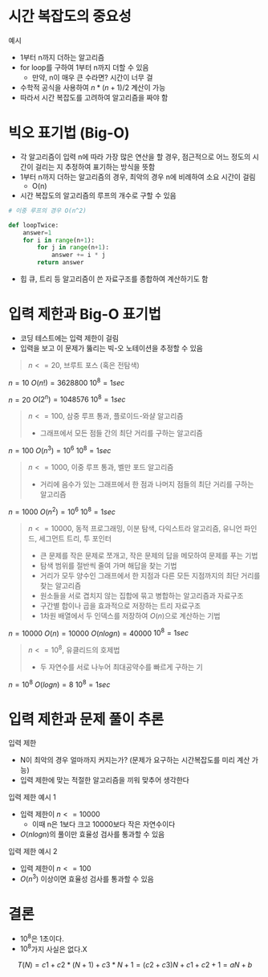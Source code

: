 
# 시간 복잡도의 중요성
예시
- 1부터 n까지 더하는 알고리즘
- for loop를 구하여 1부터 n까지 더할 수 있음
	- 만약, n이 매우 큰 수라면? 시간이 너무 걸
- 수학적 공식을 사용하여 $n * (n+1) / 2$ 계산이 가능
- 따라서 시간 복잡도를 고려하여 알고리즘을 짜야 함

# 빅오 표기법 (Big-O)
- 각 알고리즘이 입력 n에 따라 가장 많은 연산을 할 경우, 점근적으로 어느 정도의 시간이 걸리는 지 추정하여 표기하는 방식을 뜻함
- 1부터 n까지 더하는 알고리즘의 경우, 최악의 경우 n에 비례하여 소요 시간이 걸림
	- O(n)
- 시간 복잡도의 알고리즘의 루프의 개수로 구할 수 있음
```python
# 이중 루프의 경우 O(n^2)

def loopTwice:
	answer=1
	for i in range(n+1):
		for j in range(n+1):
			answer += i * j
		return answer
```
- 힙 큐, 트리 등 알고리즘이 쓴 자료구조를 종합하여 계산하기도 함

# 입력 제한과 Big-O 표기법
- 코딩 테스트에는 입력 제한이 걸림
- 입력을 보고 이 문제가 뚫리는 빅-오 노테이션을 추정할 수 있음

> $n<=20$, 브루트 포스 (혹은 전탐색)

$n = 10$
$O(n!) = 3628800$
$10^8 = 1sec$

$n = 20$
$O(2^n) = 1048576$
$10^8 = 1sec$


> $n<=100$, 삼중 루프 통과, 플로이드-와샬 알고리즘
> - 그래프에서 모든 점들 간의 최단 거리를 구하는 알고리즘

$n = 100$
$O(n^3) = 10^6$
$10^8 = 1sec$

> $n <= 1000$, 이중 루프 통과, 벨만 포드 알고리즘
> - 거리에 음수가 있는 그래프에서 한 점과 나머지 점들의 최단 거리를 구하는 알고리즘

$n = 1000$
$O(n^2) = 10^6$
$10^8 = 1sec$

> $n<= 10000$, 동적 프로그래밍, 이분 탐색, 다익스트라 알고리즘, 유니언 파인드, 세그먼트 트리, 투 포인터
> - 큰 문제를 작은 문제로 쪼개고, 작은 문제의 답을 메모하여 문제를 푸는 기법
> - 탐색 범위를 절반씩 줄여 가며 해답을 찾는 기법
> - 거리가 모두 양수인 그래프에서 한 지점과 다른 모든 지점까지의 최단 거리를 찾는 알고리즘
> - 원소들을 서로 겹치지 않는 집합에 묶고 병합하는 알고리즘과 자료구조
> - 구간별 합이나 곱을 효과적으로 저장하는 트리 자료구조
> - 1차원 배열에서 두 인덱스를 저장하여 $O(n)$으로 계산하는 기법

$n = 10000$
$O(n) = 10000$
$O(nlogn) = 40000$
$10^8 = 1sec$

> $n <= 10^8$, 유클리드의 호제법
> - 두 자연수를 서로 나누어 최대공약수를 빠르게 구하는 기

$n = 10^8$
$O(logn) = 8$
$10^8 = 1sec$

# 입력 제한과 문제 풀이 추론
입력 제한 
- N이 최악의 경우 얼마까지 커지는가? (문제가 요구하는 시간복잡도를 미리 계산 가능)
- 입력 제한에 맞는 적절한 알고리즘을 끼워 맞추어 생각한다

입력 제한 예시 1
- 입력 제한이 $n<= 10000$
	- 이때 n은 1보다 크고 10000보다 작은 자연수이다
- $O(nlogn)$의 풀이만 효율성 검사를 통과할 수 있음

입력 제한 예시 2
- 입력 제한이 $n<= 100$
-  $O(n^3)$ 이상이면 효율성 검사를 통과할 수 있음

# 결론
- $10^8$은 1초이다.
- $10^8$가지 사실은 없다.X


$$
T(N) = c1 + c2 *(N+1) + c3*N + 1 
= (c2+c3)N  + c1 + c2 + 1 
= aN + b
$$